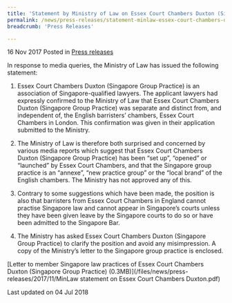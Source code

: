 ```yaml
---
title: 'Statement by Ministry of Law on Essex Court Chambers Duxton (Singapore Group Practice)'
permalink: /news/press-releases/statement-minlaw-essex-court-chambers-duxton-singapore-group-practice/
breadcrumb: 'Press Releases'

---
```



16 Nov 2017 Posted in [Press releases](/news/press-releases)

In response to media queries, the Ministry of Law has issued the following statement:

1. Essex Court Chambers Duxton (Singapore Group Practice) is an association of Singapore-qualified lawyers. The applicant lawyers had expressly confirmed to the Ministry of Law that Essex Court Chambers Duxton (Singapore Group Practice) was separate and distinct from, and independent of, the English barristers’ chambers, Essex Court Chambers in London. This confirmation was given in their application submitted to the Ministry.

2. The Ministry of Law is therefore both surprised and concerned by various media reports which suggest that Essex Court Chambers Duxton (Singapore Group Practice) has been “set up”, “opened” or “launched” by Essex Court Chambers, and that the Singapore group practice is an “annexe”, “new practice group” or the “local brand” of the English chambers. The Ministry has not approved any of this. 

3. Contrary to some suggestions which have been made, the position is also that barristers from Essex Court Chambers in England cannot practise Singapore law and cannot appear in Singapore’s courts unless they have been given leave by the Singapore courts to do so or have been admitted to the Singapore Bar. 

4. The Ministry has asked Essex Court Chambers Duxton (Singapore Group Practice) to clarify the position and avoid any misimpression. A copy of the Ministry’s letter to the Singapore group practice is enclosed.

[Letter to member Singapore law practices of Essex Court Chambers Duxton (Singapore Group Practice) (0.3MB)](/files/news/press-releases/2017/11/MinLaw statement on Essex Court Chambers Duxton.pdf)


<p class="right-side-updated">Last updated on 04 Jul 2018</p>
